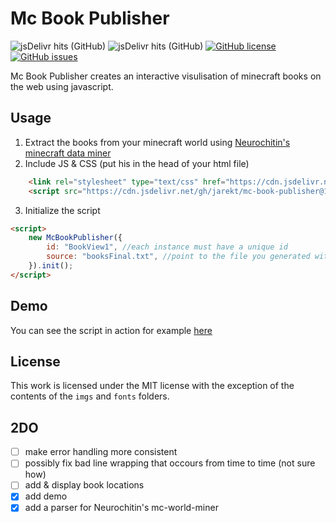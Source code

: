 # Mc Book Publisher
![jsDelivr hits (GitHub)](https://img.shields.io/jsdelivr/gh/hm/jarekt/mc-book-publisher)
![jsDelivr hits (GitHub)](https://img.shields.io/jsdelivr/gh/hd/jarekt/mc-book-publisher)
[![GitHub license](https://img.shields.io/github/license/jarekt/mc-book-publisher)](https://github.com/jarekt/mc-book-publisher/blob/main/LICENSE)
[![GitHub issues](https://img.shields.io/github/issues/jarekt/mc-book-publisher)](https://github.com/jarekt/mc-book-publisher/issues)

Mc Book Publisher creates an interactive visulisation of minecraft books on the web using javascript. 

## Usage
1. Extract the books from your minecraft world using [Neurochitin's minecraft data miner](https://gitlab.com/Neurochitin/mc-world-miner)
2. Include JS & CSS (put his in the head of your html file)
```html
    <link rel="stylesheet" type="text/css" href="https://cdn.jsdelivr.net/gh/jarekt/mc-book-publisher@1.0/src/bookPublisher.min.css">
    <script src="https://cdn.jsdelivr.net/gh/jarekt/mc-book-publisher@1.0/src/bookPublisher.min.js"></script>
```

3. Initialize the script
```html
<script>
    new McBookPublisher({
        id: "BookView1", //each instance must have a unique id
        source: "booksFinal.txt", //point to the file you generated with mc-world-miner
    }).init();
</script>
```
## Demo

You can see the script in action for example [here](http://lanreee.wz.cz/#books)

## License
This work is licensed under the MIT license with the exception of the contents of the `imgs` and `fonts` folders.

## 2DO
- [ ] make error handling more consistent
- [ ] possibly fix bad line wrapping that occours from time to time (not sure how)
- [ ] add & display book locations
- [x] add demo
- [x] add a parser for Neurochitin's mc-world-miner
